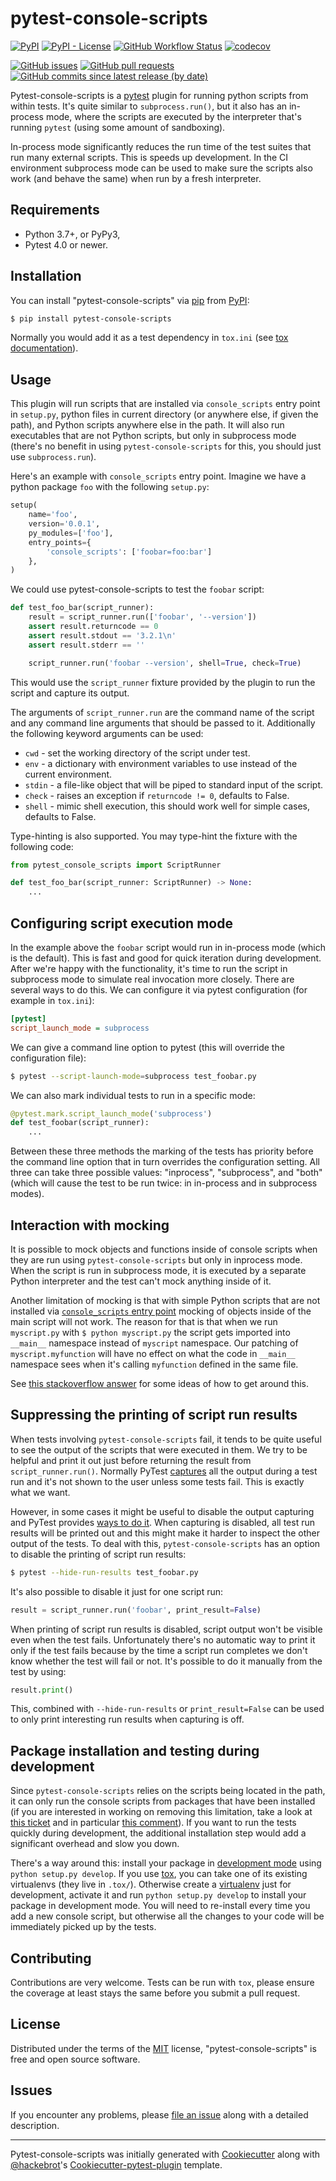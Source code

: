 pytest-console-scripts
======================

[![PyPI](https://img.shields.io/pypi/v/pytest-console-scripts)](https://pypi.org/project/pytest-console-scripts/)
[![PyPI - License](https://img.shields.io/pypi/l/pytest-console-scripts)](https://github.com/kvas-it/pytest-console-scripts/blob/master/LICENSE)
[![GitHub Workflow Status](https://img.shields.io/github/actions/workflow/status/kvas-it/pytest-console-scripts/test.yml)](https://github.com/kvas-it/pytest-console-scripts/actions)
[![codecov](https://codecov.io/gh/kvas-it/pytest-console-scripts/branch/master/graph/badge.svg?token=RfELxcqvpF)](https://codecov.io/gh/kvas-it/pytest-console-scripts)

[![GitHub issues](https://img.shields.io/github/issues/kvas-it/pytest-console-scripts)](https://github.com/kvas-it/pytest-console-scripts/issues)
[![GitHub pull requests](https://img.shields.io/github/issues-pr/kvas-it/pytest-console-scripts)](https://github.com/kvas-it/pytest-console-scripts/pulls)
[![GitHub commits since latest release (by date)](https://img.shields.io/github/commits-since/kvas-it/pytest-console-scripts/latest)](https://github.com/kvas-it/pytest-console-scripts/commits/master)

Pytest-console-scripts is a [pytest][1] plugin for running python scripts from
within tests. It's quite similar to `subprocess.run()`, but it also has an
in-process mode, where the scripts are executed by the interpreter that's
running `pytest` (using some amount of sandboxing).

In-process mode significantly reduces the run time of the test suites that
run many external scripts. This is speeds up development. In the CI environment
subprocess mode can be used to make sure the scripts also work (and behave the
same) when run by a fresh interpreter.

Requirements
------------

- Python 3.7+, or PyPy3,
- Pytest 4.0 or newer.

Installation
------------

You can install "pytest-console-scripts" via [pip][2] from [PyPI][3]:

```sh
$ pip install pytest-console-scripts
```

Normally you would add it as a test dependency in `tox.ini` (see [tox
documentation][9]).

Usage
-----

This plugin will run scripts that are installed via `console_scripts` entry
point in `setup.py`, python files in current directory (or anywhere else, if
given the path), and Python scripts anywhere else in the path. It will also run
executables that are not Python scripts, but only in subprocess mode (there's
no benefit in using `pytest-console-scripts` for this, you should just use
`subprocess.run`).

Here's an example with `console_scripts` entry point. Imagine we have a python
package `foo` with the following `setup.py`:

```py
setup(
    name='foo',
    version='0.0.1',
    py_modules=['foo'],
    entry_points={
        'console_scripts': ['foobar=foo:bar']
    },
)
```

We could use pytest-console-scripts to test the `foobar` script:

```py
def test_foo_bar(script_runner):
    result = script_runner.run(['foobar', '--version'])
    assert result.returncode == 0
    assert result.stdout == '3.2.1\n'
    assert result.stderr == ''

    script_runner.run('foobar --version', shell=True, check=True)
```

This would use the `script_runner` fixture provided by the plugin to
run the script and capture its output.

The arguments of `script_runner.run` are the command name of the script and
any command line arguments that should be passed to it. Additionally the
following keyword arguments can be used:

- `cwd` - set the working directory of the script under test.
- `env` - a dictionary with environment variables to use instead of the current
  environment.
- `stdin` - a file-like object that will be piped to standard input of the
  script.
- `check` - raises an exception if `returncode != 0`, defaults to False.
- `shell` - mimic shell execution, this should work well for simple cases,
  defaults to False.

Type-hinting is also supported.
You may type-hint the fixture with the following code:

```py
from pytest_console_scripts import ScriptRunner

def test_foo_bar(script_runner: ScriptRunner) -> None:
    ...
```

Configuring script execution mode
---------------------------------

In the example above the `foobar` script would run in in-process mode (which is
the default). This is fast and good for quick iteration during development.
After we're happy with the functionality, it's time to run the script in
subprocess mode to simulate real invocation more closely. There are several
ways to do this. We can configure it via pytest configuration (for example in
`tox.ini`):

```ini
[pytest]
script_launch_mode = subprocess
```

We can give a command line option to pytest (this will override the
configuration file):

```sh
$ pytest --script-launch-mode=subprocess test_foobar.py
```

We can also mark individual tests to run in a specific mode:

```py
@pytest.mark.script_launch_mode('subprocess')
def test_foobar(script_runner):
    ...
```

Between these three methods the marking of the tests has priority before the
command line option that in turn overrides the configuration setting. All three
can take three possible values: "inprocess", "subprocess", and "both" (which
will cause the test to be run twice: in in-process and in subprocess modes).

Interaction with mocking
------------------------

It is possible to mock objects and functions inside of console scripts when
they are run using `pytest-console-scripts` but only in inprocess mode. When
the script is run in subprocess mode, it is executed by a separate Python
interpreter and the test can't mock anything inside of it.

Another limitation of mocking is that with simple Python scripts that are not
installed via [`console_scripts` entry point][14] mocking of objects inside of
the main script will not work. The reason for that is that when we run
`myscript.py` with `$ python myscript.py` the script gets imported into
`__main__` namespace instead of `myscript` namespace. Our patching of
`myscript.myfunction` will have no effect on what the code in `__main__`
namespace sees when it's calling `myfunction` defined in the same file.

See [this stackoverflow answer](https://stackoverflow.com/a/66693954/1595738)
for some ideas of how to get around this.

Suppressing the printing of script run results
----------------------------------------------

When tests involving `pytest-console-scripts` fail, it tends to be quite
useful to see the output of the scripts that were executed in them. We try
to be helpful and print it out just before returning the result from
`script_runner.run()`. Normally PyTest [captures][12] all the output during a
test run and it's not shown to the user unless some tests fail. This is exactly
what we want.

However, in some cases it might be useful to disable the output capturing and
PyTest provides [ways to do it][13]. When capturing is disabled, all test run
results will be printed out and this might make it harder to inspect the other
output of the tests. To deal with this, `pytest-console-scripts` has an option
to disable the printing of script run results:

```sh
$ pytest --hide-run-results test_foobar.py
```

It's also possible to disable it just for one script run:

```py
result = script_runner.run('foobar', print_result=False)
```

When printing of script run results is disabled, script output won't be
visible even when the test fails. Unfortunately there's no automatic way to
print it only if the test fails because by the time a script run completes we
don't know whether the test will fail or not. It's possible to do it manually
from the test by using:

```py
result.print()
```

This, combined with `--hide-run-results` or `print_result=False` can be used to
only print interesting run results when capturing is off.

Package installation and testing during development
---------------------------------------------------

Since `pytest-console-scripts` relies on the scripts being located in the path,
it can only run the console scripts from packages that have been installed (if
you are interested in working on removing this limitation, take a look at [this
ticket](https://github.com/kvas-it/pytest-console-scripts/issues/34) and in
particular [this comment](https://github.com/kvas-it/pytest-console-scripts/issues/34#issuecomment-649497564)).
If you want to run the tests quickly during development, the additional
installation step would add a significant overhead and slow you down.

There's a way around this: install your package in [development mode][10] using
`python setup.py develop`. If you use [tox][9], you can take one of its
existing virtualenvs (they live in `.tox/`). Otherwise create a
[virtualenv][11] just for development, activate it and run `python setup.py
develop` to install your package in development mode. You will need to
re-install every time you add a new console script, but otherwise all the
changes to your code will be immediately picked up by the tests.

Contributing
------------

Contributions are very welcome. Tests can be run with `tox`, please ensure
the coverage at least stays the same before you submit a pull request.

License
-------

Distributed under the terms of the [MIT][8] license, "pytest-console-scripts"
is free and open source software.

Issues
------

If you encounter any problems, please [file an issue][7] along with a detailed
description.

----

Pytest-console-scripts was initially generated with [Cookiecutter][4] along
with [@hackebrot][5]'s [Cookiecutter-pytest-plugin][6] template.

[1]: https://github.com/pytest-dev/pytest
[2]: https://pypi.python.org/pypi/pip/
[3]: https://pypi.python.org/pypi
[4]: https://github.com/audreyr/cookiecutter
[5]: https://github.com/hackebrot
[6]: https://github.com/pytest-dev/cookiecutter-pytest-plugin
[7]: https://github.com/kvas-it/pytest-console-scripts/issues
[8]: http://opensource.org/licenses/MIT
[9]: https://tox.readthedocs.org/en/latest/
[10]: https://setuptools.readthedocs.io/en/latest/setuptools.html#development-mode
[11]: https://docs.python.org/3/library/venv.html
[12]: https://docs.pytest.org/en/stable/capture.html
[13]: https://docs.pytest.org/en/stable/capture.html#setting-capturing-methods-or-disabling-capturing
[14]: https://python-packaging.readthedocs.io/en/latest/command-line-scripts.html#the-console-scripts-entry-point
